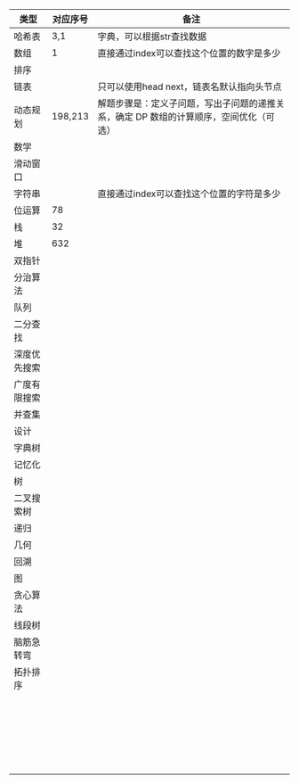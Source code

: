 | 类型 | 对应序号 | 备注 |
| --- | --- | --- |
| 哈希表 | 3,1 | 字典，可以根据str查找数据 |
| 数组 | 1 | 直接通过index可以查找这个位置的数字是多少 |
| 排序 |  |  |
| 链表 |  | 只可以使用head next，链表名默认指向头节点 |
| 动态规划 | 198,213 | 解题步骤是：定义子问题，写出子问题的递推关系，确定 DP 数组的计算顺序，空间优化（可选） |
| 数学 |  |  |
| 滑动窗口 |  |  |
| 字符串 |  | 直接通过index可以查找这个位置的字符是多少 |
| 位运算 | 78 |  |
| 栈 | 32 |  |
| 堆 | 632 |  |
| 双指针 |  |  |
| 分治算法 |  |  |
| 队列 |  |  |
| 二分查找 |  |  |
| 深度优先搜索 |  |  |
| 广度有限搜索 |  |  |
| 并查集 |  |  |
| 设计 |  |  |
| 字典树 |  |  |
| 记忆化 |  |  |
| 树 |  |  |
| 二叉搜索树 |  |  |
| 递归 |  |  |
| 几何 |  |  |
| 回溯 |  |  |
| 图 |  |  |
| 贪心算法 |  |  |
| 线段树 |  |  |
| 脑筋急转弯 |  |  |
| 拓扑排序 |  |  |
|  |  |  |
|  |  |  |
|  |  |  |
|  |  |  |
|  |  |  |
|  |  |  |
|  |  |  |
|  |  |  |
|  |  |  |
|  |  |  |
|  |  |  |
|  |  |  |
|  |  |  |
|  |  |  |
|  |  |  |
|  |  |  |
|  |  |  |
|  |  |  |
|  |  |  |
|  |  |  |
|  |  |  |
|  |  |  |
|  |  |  |
|  |  |  |